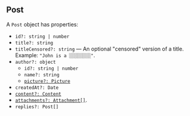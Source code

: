 ## Post

A `Post` object has properties:

* `id?: string | number`
* `title?: string`
* `titleCensored?: string` — An optional "censored" version of a title. Example: `"John is a ░​░​░​░​░​░​░​░​"`.
* `author?: object`
  * `id?: string | number`
  * `name?: string`
  * [`picture?: Picture`](https://gitlab.com/catamphetamine/social-components/tree/master/docs/ContentTypes.md#picture)
* `createdAt?: Date`
* [`content?: Content`](https://gitlab.com/catamphetamine/social-components/tree/master/docs/Content.md)
* [`attachments?: Attachment[]`](https://gitlab.com/catamphetamine/social-components/tree/master/docs/Attachment.md).
* `replies?: Post[]`